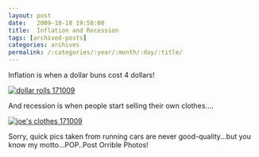 ```yaml
---
layout: post
date:	2009-10-18 19:58:00
title:  Inflation and Recession
tags: [archived-posts]
categories: archives
permalink: /:categories/:year/:month/:day/:title/
---
```

Inflation is when a dollar buns cost 4 dollars!


<a href="http://s562.photobucket.com/albums/ss67/pugaippadam/?action=view&current=IMG_7758.jpg" target="_blank"><img src="http://i562.photobucket.com/albums/ss67/pugaippadam/IMG_7758.jpg" border="0" alt="dollar rolls 171009"></a>




And recession is when people start selling their own clothes....



<a href="http://s562.photobucket.com/albums/ss67/pugaippadam/?action=view&current=IMG_7870.jpg" target="_blank"><img src="http://i562.photobucket.com/albums/ss67/pugaippadam/IMG_7870.jpg" border="0" alt="joe's clothes 171009"></a>


Sorry, quick pics taken from running cars are never good-quality...but you know my motto...POP..Post Orrible Photos!
